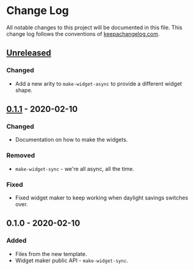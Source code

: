 # Change Log
All notable changes to this project will be documented in this file. This change log follows the conventions of [keepachangelog.com](http://keepachangelog.com/).

## [Unreleased]
### Changed
- Add a new arity to `make-widget-async` to provide a different widget shape.

## [0.1.1] - 2020-02-10
### Changed
- Documentation on how to make the widgets.

### Removed
- `make-widget-sync` - we're all async, all the time.

### Fixed
- Fixed widget maker to keep working when daylight savings switches over.

## 0.1.0 - 2020-02-10
### Added
- Files from the new template.
- Widget maker public API - `make-widget-sync`.

[Unreleased]: https://github.com/your-name/site-graph/compare/0.1.1...HEAD
[0.1.1]: https://github.com/your-name/site-graph/compare/0.1.0...0.1.1
